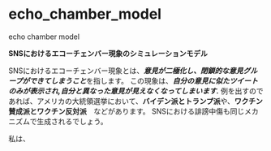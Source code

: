 # echo_chamber_model
echo chamber model

**SNSにおけるエコーチェンバー現象のシミュレーションモデル**

SNSにおけるエコーチェンバー現象とは、***意見が二極化し、閉鎖的な意見グループができてしまうこと***を指します。
この現象は、***自分の意見に似たツイートのみが表示され,自分と異なった意見が見えなくなってしまいます.***
例を出すのであれば、アメリカの大統領選挙において、**バイデン派とトランプ派**や、**ワクチン賛成派とワクチン反対派**　などがあります。
SNSにおける誹謗中傷も同じメカニズムで生成されるでしょう。

私は、
